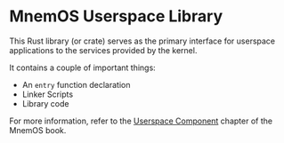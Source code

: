 # MnemOS Userspace Library

This Rust library (or crate) serves as the primary interface for userspace applications to the services provided by the kernel.

It contains a couple of important things:


* An `entry` function declaration
* Linker Scripts
* Library code

For more information, refer to the [Userspace Component](https://mnemos.jamesmunns.com/components/userspace.html) chapter of the MnemOS book.
